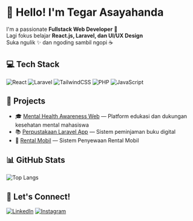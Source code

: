 # 👋 Hello! I'm Tegar Asayahanda

I'm a passionate **Fullstack Web Developer** 🚀  
Lagi fokus belajar **React.js, Laravel, dan UI/UX Design**  
Suka ngulik ✨ dan ngoding sambil ngopi ☕  

## 💻 Tech Stack
![React](https://img.shields.io/badge/React-20232A?style=flat&logo=react)
![Laravel](https://img.shields.io/badge/Laravel-F05340?style=flat&logo=laravel)
![TailwindCSS](https://img.shields.io/badge/Tailwind-06B6D4?style=flat&logo=tailwindcss)
![PHP](https://img.shields.io/badge/PHP-777BB4?style=flat&logo=php)
![JavaScript](https://img.shields.io/badge/JavaScript-F7DF1E?style=flat&logo=javascript)

## 📂 Projects
- 🎓 [Mental Health Awareness Web](https://github.com/asayahandatgr/mindspace-web) — Platform edukasi dan dukungan kesehatan mental mahasiswa
- 📚 [Perpustakaan Laravel App](https://github.com/asayahandatgr/jarvis5-perpustakaan) — Sistem peminjaman buku digital
- 🧠 [Rental Mobil](https://github.com/asayahandatgr/rental-mobil) — Sistem Penyewaan Rental Mobil

## 📊 GitHub Stats
![Top Langs](https://github-readme-stats.vercel.app/api/top-langs/?username=asayahandatgr&layout=compact&theme=tokyonight)

## 🔗 Let's Connect!
[![LinkedIn](https://img.shields.io/badge/LinkedIn-blue?style=flat&logo=linkedin)](https://linkedin.com/in/tegarasayahandafirdaus)
[![Instagram](https://img.shields.io/badge/@tegarasayahanda-E4405F?style=flat&logo=instagram)](https://instagram.com/tegarasayahanda)



